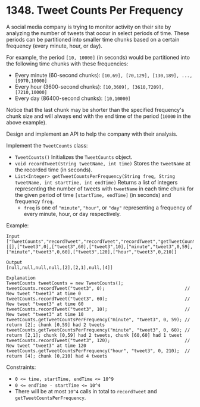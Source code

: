 # 1348. Tweet Counts Per Frequency

A social media company is trying to monitor activity on their site by analyzing the number of tweets that occur in select periods of time. These periods can be partitioned into smaller time chunks based on a certain frequency (every minute, hour, or day).

For example, the period `[10, 10000]` (in seconds) would be partitioned into the following time chunks with these frequencies:

- Every minute (60-second chunks): `[10,69], [70,129], [130,189], ..., [9970,10000]`
- Every hour (3600-second chunks): `[10,3609], [3610,7209], [7210,10000]`
- Every day (86400-second chunks): `[10,10000]`

Notice that the last chunk may be shorter than the specified frequency's chunk size and will always end with the end time of the period (`10000` in the above example).

Design and implement an API to help the company with their analysis.

Implement the `TweetCounts` class:

- `TweetCounts()` Initializes the `TweetCounts` object.
- `void recordTweet(String tweetName, int time)` Stores the `tweetName` at the recorded time (in seconds).
- `List<Integer> getTweetCountsPerFrequency(String freq, String tweetName, int startTime, int endTime)` Returns a list of integers representing the number of tweets with `tweetName` in each time chunk for the given period of time `[startTime, endTime]` (in seconds) and frequency `freq`.
  - `freq` is one of `"minute"`, `"hour"`, or `"day"` representing a frequency of every minute, hour, or day respectively.


Example:

    Input
    ["TweetCounts","recordTweet","recordTweet","recordTweet","getTweetCountsPerFrequency","getTweetCountsPerFrequency","recordTweet","getTweetCountsPerFrequency"]
    [[],["tweet3",0],["tweet3",60],["tweet3",10],["minute","tweet3",0,59],["minute","tweet3",0,60],["tweet3",120],["hour","tweet3",0,210]]
    
    Output
    [null,null,null,null,[2],[2,1],null,[4]]
    
    Explanation
    TweetCounts tweetCounts = new TweetCounts();
    tweetCounts.recordTweet("tweet3", 0);                              // New tweet "tweet3" at time 0
    tweetCounts.recordTweet("tweet3", 60);                             // New tweet "tweet3" at time 60
    tweetCounts.recordTweet("tweet3", 10);                             // New tweet "tweet3" at time 10
    tweetCounts.getTweetCountsPerFrequency("minute", "tweet3", 0, 59); // return [2]; chunk [0,59] had 2 tweets
    tweetCounts.getTweetCountsPerFrequency("minute", "tweet3", 0, 60); // return [2,1]; chunk [0,59] had 2 tweets, chunk [60,60] had 1 tweet
    tweetCounts.recordTweet("tweet3", 120);                            // New tweet "tweet3" at time 120
    tweetCounts.getTweetCountsPerFrequency("hour", "tweet3", 0, 210);  // return [4]; chunk [0,210] had 4 tweets

Constraints:

- `0 <= time, startTime, endTime <= 10^9`
- `0 <= endTime - startTime <= 10^4`
- There will be at most `10^4` calls in total to `recordTweet` and `getTweetCountsPerFrequency`.

